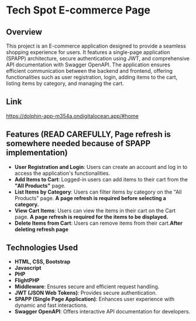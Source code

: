 # Tech Spot E-commerce Page

## Overview
This project is an E-commerce application designed to provide a seamless shopping experience for users. It features a single-page application (SPAPP) architecture, secure authentication using JWT, and comprehensive API documentation with Swagger OpenAPI. The application ensures efficient communication between the backend and frontend, offering functionalities such as user registration, login, adding items to the cart, listing items by category, and managing the cart.

## Link
https://dolphin-app-m354a.ondigitalocean.app/#home

## Features (READ CAREFULLY, Page refresh is somewhere needed because of SPAPP implementation)
- **User Registration and Login**: Users can create an account and log in to access the application's functionalities.
- **Add Items to Cart**: Logged-in users can add items to their cart from the **"All Products"** page.
- **List Items by Category**: Users can filter items by category on the "All Products" page. **A page refresh is required before selecting a category.**
- **View Cart Items**: Users can view the items in their cart on the Cart page. **A page refresh is required for the items to be displayed.**
- **Delete Items from Cart**: Users can remove items from their cart.**After deleting refresh page**

## Technologies Used
- **HTML, CSS, Bootstrap**
- **Javascript**
- **PHP**
- **FlightPHP**
- **Middleware**: Ensures secure and efficient request handling.
- **JWT (JSON Web Tokens)**: Provides secure authentication.
- **SPAPP (Single Page Application)**: Enhances user experience with dynamic and fast interactions.
- **Swagger OpenAPI**: Offers interactive API documentation for developers.

